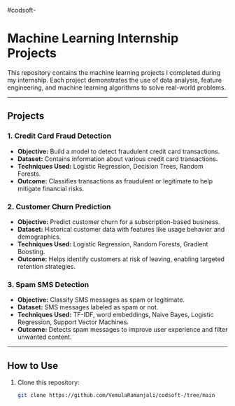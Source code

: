 #codsoft-

# Machine Learning Internship Projects

This repository contains the machine learning projects I completed during my internship. Each project demonstrates the use of data analysis, feature engineering, and machine learning algorithms to solve real-world problems.

---

## Projects

### 1. **Credit Card Fraud Detection**
- **Objective:** Build a model to detect fraudulent credit card transactions.
- **Dataset:** Contains information about various credit card transactions.
- **Techniques Used:** Logistic Regression, Decision Trees, Random Forests.
- **Outcome:** Classifies transactions as fraudulent or legitimate to help mitigate financial risks.

### 2. **Customer Churn Prediction**
- **Objective:** Predict customer churn for a subscription-based business.
- **Dataset:** Historical customer data with features like usage behavior and demographics.
- **Techniques Used:** Logistic Regression, Random Forests, Gradient Boosting.
- **Outcome:** Helps identify customers at risk of leaving, enabling targeted retention strategies.

### 3. **Spam SMS Detection**
- **Objective:** Classify SMS messages as spam or legitimate.
- **Dataset:** SMS messages labeled as spam or not.
- **Techniques Used:** TF-IDF, word embeddings, Naive Bayes, Logistic Regression, Support Vector Machines.
- **Outcome:** Detects spam messages to improve user experience and filter unwanted content.

---

## How to Use
1. Clone this repository:
   ```bash
   git clone https://github.com/VemulaRamanjali/codsoft-/tree/main
